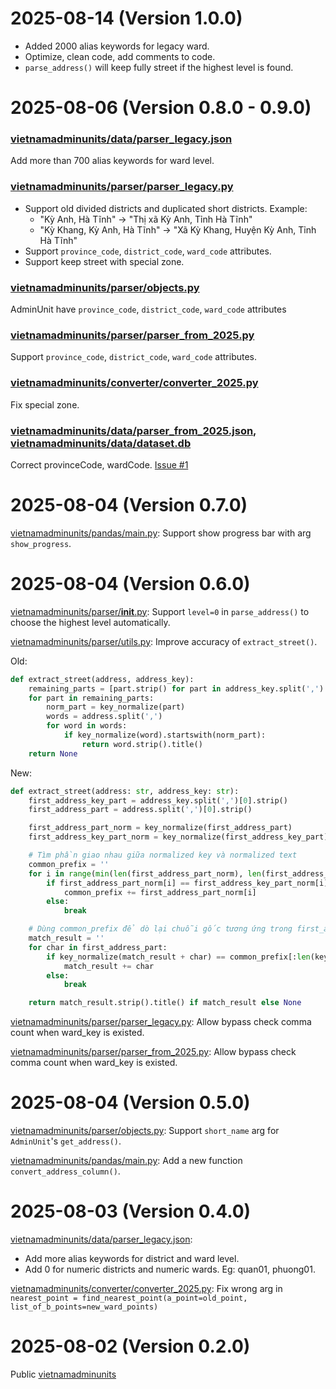# 2025-08-14 (Version 1.0.0)
- Added 2000 alias keywords for legacy ward.
- Optimize, clean code, add comments to code.
- `parse_address()` will keep fully street if the highest level is found.

# 2025-08-06 (Version 0.8.0 - 0.9.0)
### [vietnamadminunits/data/parser_legacy.json](vietnamadminunits/data/parser_legacy.json)
Add more than 700 alias keywords for ward level.

### [vietnamadminunits/parser/parser_legacy.py](vietnamadminunits/parser/parser_legacy.py)
- Support old divided districts and duplicated short districts. Example:
  - "Kỳ Anh, Hà Tĩnh" -> "Thị xã Kỳ Anh, Tỉnh Hà Tĩnh"
  - "Kỳ Khang, Kỳ Anh, Hà Tĩnh" -> "Xã Kỳ Khang, Huyện Kỳ Anh, Tỉnh Hà Tĩnh"
- Support `province_code`, `district_code`, `ward_code` attributes.
- Support keep street with special zone.

### [vietnamadminunits/parser/objects.py](vietnamadminunits/parser/objects.py)
AdminUnit have `province_code`, `district_code`, `ward_code` attributes

### [vietnamadminunits/parser/parser_from_2025.py](vietnamadminunits/parser/parser_from_2025.py)
Support `province_code`, `district_code`, `ward_code` attributes.

### [vietnamadminunits/converter/converter_2025.py](vietnamadminunits/converter/converter_2025.py)
Fix special zone.

### [vietnamadminunits/data/parser_from_2025.json](vietnamadminunits/data/parser_from_2025.json), [vietnamadminunits/data/dataset.db](vietnamadminunits/data/dataset.db)
Correct provinceCode, wardCode. [Issue #1](https://github.com/tranngocminhhieu/vietnamadminunits/issues/1)

# 2025-08-04 (Version 0.7.0)
[vietnamadminunits/pandas/main.py](vietnamadminunits/pandas/main.py): Support show progress bar with arg `show_progress`.

# 2025-08-04 (Version 0.6.0)
[vietnamadminunits/parser/__init__.py](vietnamadminunits/parser/__init__.py): Support `level=0` in `parse_address()` to choose the highest level automatically.

[vietnamadminunits/parser/utils.py](vietnamadminunits/parser/utils.py): Improve accuracy of `extract_street()`.

Old:
```python
def extract_street(address, address_key):
    remaining_parts = [part.strip() for part in address_key.split(',') if part.strip()]
    for part in remaining_parts:
        norm_part = key_normalize(part)
        words = address.split(',')
        for word in words:
            if key_normalize(word).startswith(norm_part):
                return word.strip().title()
    return None
```

New:
```python
def extract_street(address: str, address_key: str):
    first_address_key_part = address_key.split(',')[0].strip()
    first_address_part = address.split(',')[0].strip()

    first_address_part_norm = key_normalize(first_address_part)
    first_address_key_part_norm = key_normalize(first_address_key_part)

    # Tìm phần giao nhau giữa normalized key và normalized text
    common_prefix = ''
    for i in range(min(len(first_address_part_norm), len(first_address_key_part_norm))):
        if first_address_part_norm[i] == first_address_key_part_norm[i]:
            common_prefix += first_address_part_norm[i]
        else:
            break

    # Dùng common_prefix để dò lại chuỗi gốc tương ứng trong first_address_part
    match_result = ''
    for char in first_address_part:
        if key_normalize(match_result + char) == common_prefix[:len(key_normalize(match_result + char))]:
            match_result += char
        else:
            break

    return match_result.strip().title() if match_result else None
```

[vietnamadminunits/parser/parser_legacy.py](vietnamadminunits/parser/parser_legacy.py):
Allow bypass check comma count when ward_key is existed.

[vietnamadminunits/parser/parser_from_2025.py](vietnamadminunits/parser/parser_from_2025.py):
Allow bypass check comma count when ward_key is existed.

# 2025-08-04 (Version 0.5.0)
[vietnamadminunits/parser/objects.py](vietnamadminunits/parser/objects.py): Support `short_name` arg for `AdminUnit`'s `get_address()`.

[vietnamadminunits/pandas/main.py](vietnamadminunits/pandas/main.py): Add a new function `convert_address_column()`.

# 2025-08-03 (Version 0.4.0)
[vietnamadminunits/data/parser_legacy.json](vietnamadminunits/data/parser_legacy.json):
- Add more alias keywords for district and ward level.
- Add 0 for numeric districts and numeric wards. Eg: quan01, phuong01.

[vietnamadminunits/converter/converter_2025.py](vietnamadminunits/converter/converter_2025.py): Fix wrong arg in `nearest_point = find_nearest_point(a_point=old_point, list_of_b_points=new_ward_points)`

# 2025-08-02 (Version 0.2.0)
Public [vietnamadminunits](vietnamadminunits)